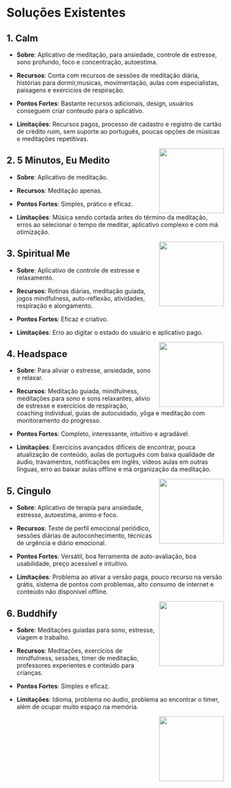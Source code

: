 # Soluções Existentes

## 1. Calm

<p align="center">
  
- **Sobre**: Aplicativo de meditação, para ansiedade, controle de estresse, sono profundo, foco e concentração, autoestima.

- **Recursos**: Conta com recursos de sessões de meditação diária, histórias para dormir,musicas, movimentação, aulas com especialistas, paisagens e exercicios de respiração.

- **Pontos Fortes**: Bastante recursos adicionais, design, usuários conseguem criar conteudo para o aplicativo.

- **Limitações**: Recursos pagos, processo de cadastro e registro de cartão de crédito ruim, sem suporte ao português, poucas opções de músicas e meditações repetitivas. 

  <img src="https://i.postimg.cc/mg9J92Jx/Calm-company-logo-svg.png" width="150" height="150" style="float: right; margin-left: 10px;" /> 

</p>

## 2. 5 Minutos, Eu Medito

<p align="center">
  
- **Sobre**: Aplicativo de meditação.

- **Recursos**: Meditação apenas.

- **Pontos Fortes**: Simples, prático e eficaz.

- **Limitações**: Música sendo cortada antes do término da meditação, erros ao selecionar o tempo de meditar, aplicativo complexo e com má otimização.

 <img src="https://i.postimg.cc/hhWbRgrx/download.png" width="150" height="150" style="float: right; margin-left: 10px;" /> 

</p>



## 3. Spiritual Me

<p align="center">
  
- **Sobre**: Aplicativo de controle de estresse e relaxamento.

- **Recursos**: Rotinas diárias, meditação guiada, jogos mindfulness, auto-reflexão, atividades, respiração e alongamento.

- **Pontos Fortes**: Eficaz e criativo.

- **Limitações**: Erro ao digitar o estado do usuário e aplicativo pago.

 <img src="https://i.postimg.cc/NjQCK76X/download-1.jpg" width="150" height="150" style="float: right; margin-left: 10px;" /> 

</p>

## 4. Headspace

<p align="center">

- **Sobre**: Para aliviar o estresse, ansiedade, sono e relaxar.

- **Recursos**: Meditação guiada, mindfulness, meditações para sono e sons relaxantes, alívio de estresse e exercícios de respiração, coaching individual, guias de autocuidado, yôga e meditação com monitoramento do progresso.

- **Pontos Fortes**: Completo, interessante, intuitivo e agradável.

- **Limitações**: Exercícios avançados difíceis de encontrar, pouca atualização de conteúdo, aulas de português com baixa qualidade de áudio, travamentos, notificações em inglês, vídeos aulas em outras línguas, erro ao baixar aulas offline e má organização da meditação.

 <img src="https://i.postimg.cc/85g6CwWQ/unnamed-2.webp" width="150" height="150" style="float: right; margin-left: 10px;" /> 

</p>


## 5. Cingulo

<p align="center">

- **Sobre**: Aplicativo de terapia para ansiedade, estresse, autoestima, animo e foco.

- **Recursos**: Teste de perfil emocional periódico, sessões diárias de autoconhecimento, técnicas de urgência e diário emocional.

- **Pontos Fortes**: Versátil, boa ferramenta de auto-avaliação, boa usabilidade, preço acessível e intuitivo.

- **Limitações**: Problema ao ativar a versão paga, pouco recurso na versão grátis, sistema de pontos com problemas, alto consumo de internet e conteúdo não disponível offline.

<img src="https://i.postimg.cc/mk8z8snB/cingulo-logo.webp" width="150" height="150" style="float: right; margin-left: 10px;" /> 

</p>

## 6. Buddhify

<p align="center">
  
- **Sobre**: Meditações guiadas para sono, estresse, viagem e trabalho.

- **Recursos**: Meditações, exercícios de mindfulness, sessões, timer de meditação, professores experientes e conteúdo para crianças.

- **Pontos Fortes**: Simples e eficaz.

- **Limitações**: Idioma, problema no áudio, problema ao encontrar o timer, além de ocupar muito espaço na memória.

<img src="https://i.postimg.cc/4NxhnYKd/download-1.png" width="150" height="150" style="float: right; margin-left: 10px;" /> 

</p>
